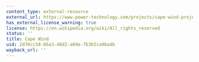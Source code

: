 ```yaml
---
content_type: external-resource
external_url: https://www.power-technology.com/projects/cape-wind-project-massachusetts/
has_external_license_warning: true
license: https://en.wikipedia.org/wiki/All_rights_reserved
status: ''
title: Cape Wind
uid: 2d70cc58-66a3-48d2-a69e-7b3b5ca9ba4b
wayback_url: ''
---
```

